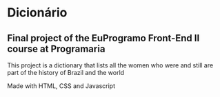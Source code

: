 # Dicionário

## Final project of the EuProgramo Front-End II course at Programaria

This project is a dictionary that lists all the women who were and still are part of the history of Brazil and the world

Made with HTML, CSS and Javascript